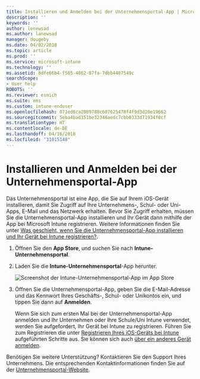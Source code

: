 ```yaml
---
title: Installieren und Anmelden bei der Unternehmensportal-App | Microsoft-Dokumentation
description: ''
keywords: ''
author: lenewsad
ms.author: lanewsad
manager: dougeby
ms.date: 04/02/2018
ms.topic: article
ms.prod: ''
ms.service: microsoft-intune
ms.technology: ''
ms.assetid: 8dfe66b4-f585-4862-87fa-7dbb4487549c
searchScope:
- User help
ROBOTS: ''
ms.reviewer: esmich
ms.suite: ems
ms.custom: intune-enduser
ms.openlocfilehash: 071ed6ca2889788c607625478f4f9d3d20e19662
ms.sourcegitcommit: 5eba4bad151be32346aedc7cbb0333d71934f8cf
ms.translationtype: HT
ms.contentlocale: de-DE
ms.lasthandoff: 04/16/2018
ms.locfileid: "31015148"
---
```

# <a name="install-and-sign-in-to-the-company-portal-app"></a>Installieren und Anmelden bei der Unternehmensportal-App

Das Unternehmensportal ist eine App, die Sie auf Ihrem iOS-Gerät installieren, damit Sie Zugriff auf Ihre Unternehmens-, Schul- oder Uni-Apps, E-Mail und das Netzwerk erhalten. Bevor Sie Zugriff erhalten, müssen Sie die Unternehmensportal-App installieren und Ihr Gerät dann mithilfe der App bei Microsoft Intune registrieren. Weitere Informationen finden Sie unter [Was geschieht, wenn Sie die Unternehmensportal-App installieren und Ihr Gerät bei Intune registrieren?](what-happens-if-you-install-the-company-portal-app-and-enroll-your-device-in-intune-ios.md).

1.  Öffnen Sie den **App Store**, und suchen Sie nach **Intune-Unternehmensportal**.

2.  Laden Sie die **Intune-Unternehmensportal**-App herunter.

    ![Screenshot der Intune-Unternehmensportal-App im App Store](./media/cp_iosredesign_after_1803_04.png)

3.  Öffnen Sie die Unternehmensportal-App, geben Sie die E-Mail-Adresse und das Kennwort Ihres Geschäfts-, Schul- oder Unikontos ein, und tippen Sie dann auf **Anmelden**.

    Wenn Sie sich zum ersten Mal bei der Unternehmensportal-App anmelden und Ihr Unternehmen oder Ihre Schule/Uni Intune verwendet, werden Sie aufgefordert, Ihr Gerät bei Intune zu registrieren. Führen Sie zum Registrieren die unter [Registrieren Ihres iOS-Geräts bei Intune](enroll-your-device-in-intune-ios.md) aufgeführten Schritte aus. Sie können sich auch [über ein anderes Gerät anmelden](https://docs.microsoft.com/intune-user-help/sign-in-to-the-company-portal#signing-in-from-another-device).

Benötigen Sie weitere Unterstützung? Kontaktieren Sie den Support Ihres Unternehmens. Die entsprechenden Kontaktinformationen finden Sie auf der [Unternehmensportal-Website](https://portal.manage.microsoft.com#HelpDeskDialog).
